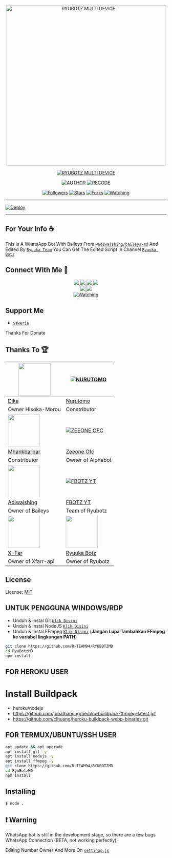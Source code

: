 <p align="center">
<img src="https://telegra.ph/file/0c948e309cc07fb7f3cfa.jpg" alt="RYUBOTZ MULTI DEVICE" width="500"/>


</p>
<p align="center">
<a href="#"><img title="RYUBOTZ MULTI DEVICE" src="https://img.shields.io/badge/RYUBOTZ MULTI DEVICE-green?colorA=%23ff0000&colorB=%23017e40&style=for-the-badge"></a>
</p>
<p align="center">
<a href="https://github.com/DikaArdnt/Hisoka-Morou"><img title="AUTHOR" src="https://img.shields.io/badge/Author-DIKA%20ARDNT-red.svg?style=for-the-badge&logo=github"></a>
<a href="https://github.com/R-TEAM94/RYUBOTZMD"><img title="RECODE" src="https://img.shields.io/badge/Recode-RYUUKA%20TEAM-red.svg?style=for-the-badge&logo=github"></a>
</p>
<p align="center">
<a href="https://github.com/R-TEAM94/RYUBOTZMD"><img title="Followers" src="https://img.shields.io/github/followers/FBOTZ-YT?color=blue&style=flat-square"></a>
<a href="https://github.com/R-TEAM94/RYUBOTZMD"><img title="Stars" src="https://img.shields.io/github/stars/R-TEAM94/RYUBOTZMD?color=red&style=flat-square"></a>
<a href="https://github.com/R-TEAM94/RYUBOTZMD/network/members"><img title="Forks" src="https://img.shields.io/github/forks/R-TEAM94/RYUBOTZMD?color=red&style=flat-square"></a>
<a href="https://github.com/R-TEAM94/RYUBOTZMD/watchers"><img title="Watching" src="https://img.shields.io/github/watchers/R-TEAM94/RYUBOTZMD?label=Watchers&color=blue&style=flat-square"></a>
</p>

---

[![Deploy](https://www.herokucdn.com/deploy/button.svg)](https://heroku.com/deploy?template=https://github.com/R-TEAM94/RYUBOTZMD)

---

## For Your Info ☕
This Is A WhatsApp Bot With Baileys From [`@adiwajshing/baileys-md`](https://github.com/adiwajshing/baileys/tree/multi-device) And Edited By [`Ryuuka Team`](https://github.com/R-TEAM94/RYUBOTZMD) You Can Get The Edited Script In Channel [`Ryuuka Botz`](https://youtube.com/c/RyuukaBotz)

## Connect With Me 🌱
<p align="center">
  <a href="https://instagram.com/fandyyy._"><img src="https://img.shields.io/badge/Instagram-E4405F?style=for-the-badge&logo=instagram&logoColor=white"/> 
  <a href="https://wa.me/message/FDEA65XQNZMAF1"><img src="https://img.shields.io/badge/WhatsApp%20Group-25D366?style=for-the-badge&logo=whatsapp&logoColor=white" />
  <a href="https://chat.whatsapp.com/BhOYdoWNRFC4n4bdsEexlV"><img src="https://img.shields.io/badge/WhatsApp-25D366?style=for-the-badge&logo=whatsapp&logoColor=white" />
  <a href="https://youtube.com/channel/UCjxavxEQa1Wd9A4J9tOmATA"><img src="https://img.shields.io/badge/YouTube-Ryuuka Botz-ff0000?style=for-the-badge&logo=youtube&logoColor=ff0000&link=https://youtube.com/c/RyuukaBotz" /><br>
  <a name=Ryuuka Botz&label=VIEWS&style=flat-square&color=orange" />
  <a href="https://github.com/R-TEAM94"><img src="https://img.shields.io/badge/-GitHub-black?style=flat-square&logo=github" /> 
  <a href="https://youtube.com/channel/UCjxavxEQa1Wd9A4J9tOmATA"><img src="https://img.shields.io/youtube/channel/subscribers/RyuukaBotz?style=social" /> <br>
  <a href="https://komarev.com/ghpvc/?username=R-TEAM94&color=blue&style=flat-square&label=Profile+Views"><img title="Watching" src="https://komarev.com/ghpvc/?username=FBOTZ-YT&color=blue&style=flat-square&label=Profile+View"></a>
</p>

## Support Me
* [`Saweria`](https://saweria.co/Fandyy)

Thanks For Donate

## Thanks To 🏆
<a href="https://github.com/DikaArdnt"><img src="https://github.com/DikaArdnt.png?size=100" width="100" height="100"></a> | [![NURUTOMO](https://github.com/Nurutomo.png?size=100)](https://github.com/Nurutomo) 
---|---
[Dika](https://github.com/DikaArdnt)  | [Nurutomo](https://github.com/Nurutomo)
Owner Hisoka-Morou | Constributor |
<a href="https://github.com/MhankBarBar"><img src="https://github.com/MhankBarBar.png?size=100" width="100" height="100"></a> | [![ZEEONE OFC](https://github.com/zeeone-ofc.png?size=100)](https://github.com/zeeone-ofc) 
[Mhankbarbar](https://github.com/MhankBarBar)  | [Zeeone Ofc](https://github.com/zeeone-ofc)
Constributor | Owner of Alphabot |
<a href="https://github.com/adiwajshing"><img src="https://github.com/adiwajshing.png?size=100" width="100" height="100"></a> | [![FBOTZ YT](https://github.com/FBOTZ-YT.png?size=100)](http://github.com/FBOTZ-YT) 
[Adiwajshing](https://github.com/adiwajshing) | [FBOTZ YT](https://github.com/FBOTZ-YT)
Owner of Baileys | Team of Ryubotz |
<a href="https://github.com/xfar05"><img src="https://github.com/xfar05.png?size=100" width="100" height="100"></a> | <a href="https://github.com/YdzAja"><img src="https://github.com/YdzAja.png?size=100" width="100" height="100"></a>
[X-Far](https://github.com/xfar05) | [Ryuuka Botz](https://github.com/YdzAja)
Owner of Xfarr-api | Owner of Ryubotz |

## License
License: [MIT](https://en.wikipedia.org/wiki/MIT_License)

## UNTUK PENGGUNA WINDOWS/RDP

* Unduh & Instal Git [`Klik Disini`](https://git-scm.com/downloads)
* Unduh & Instal NodeJS [`Klik Disini`](https://nodejs.org/en/download)
* Unduh & Instal FFmpeg [`Klik Disini`](https://ffmpeg.org/download.html) (**Jangan Lupa Tambahkan FFmpeg ke variabel lingkungan PATH**)


```bash
git clone https://github.com/R-TEAM94/RYUBOTZMD
cd RyuBotzMD
npm install
```


## FOR HEROKU USER
# Install Buildpack
- heroku/nodejs
- https://github.com/jonathanong/heroku-buildpack-ffmpeg-latest.git
- https://github.com/clhuang/heroku-buildpack-webp-binaries.git


## FOR TERMUX/UBUNTU/SSH USER

```bash
apt update && apt upgrade
apt install git -y
apt install nodejs -y
apt install ffmpeg -y
git clone https://github.com/R-TEAM94/RYUBOTZMD
cd RyuBotzMD
npm install
```

## Installing
```bash
$ node .
```

## ❗ Warning
WhatsApp bot is still in the development stage, so there are a few bugs
WhatsApp Connection (BETA, not working perfectly)

Editing Number Owner And More On [`settings.js`](https://github.com/R-TEAM94/RYUBOTZMD/blob/master/settings.js)

